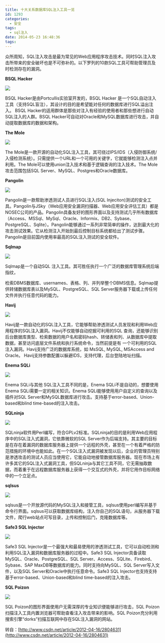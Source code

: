 ```yaml
---
title: 十大关系数据库SQL注入工具一览
id: 1293
categories:
  - 安全
tags:
  - sql注入
date: 2014-05-23 16:48:36
tags:
---
```


众所周知，SQL注入攻击是最为常见的Web应用程序攻击技术。同时SQL注入攻击所带来的安全破坏也是不可弥补的。以下罗列的10款SQL工具可帮助管理员及时检测存在的漏洞。
<!--more-->
**BSQL Hacker**

![](http://cms.csdnimg.cn/articlev1/uploads/allimg/120416/79_120416170903_1.jpg)

BSQL Hacker是由Portcullis实验室开发的，BSQL Hacker 是一个SQL自动注入工具（支持SQL盲注），其设计的目的是希望能对任何的数据库进行SQL溢出注入。 BSQL Hacker的适用群体是那些对注入有经验的使用者和那些想进行自动SQL注入的人群。BSQL Hacker可自动对Oracle和MySQL数据库进行攻击，并自动提取数据库的数据和架构。

**The Mole**

![](http://cms.csdnimg.cn/articlev1/uploads/allimg/120416/79_120416170925_1.png)

The Mole是一款开源的自动化SQL注入工具，其可绕过IPS/IDS（入侵防御系统/入侵检测系统）。只需提供一个URL和一个可用的关键字，它就能够检测注入点并利用。The Mole可以使用union注入技术和基于逻辑查询的注入技术。The Mole攻击范围包括SQL Server、MySQL、Postgres和Oracle数据库。

**Pangolin**

![](http://cms.csdnimg.cn/articlev1/uploads/allimg/120416/79_120416170950_1.png)

Pangolin是一款帮助渗透测试人员进行SQL注入(SQL Injeciton)测试的安全工具。Pangolin与JSky（Web应用安全漏洞扫描器、Web应用安全评估工具）都是NOSEC公司的产品。Pangolin具备友好的图形界面以及支持测试几乎所有数据库（Access、MSSql、MySql、Oracle、Informix、DB2、Sybase、PostgreSQL、Sqlite）。Pangolin能够通过一系列非常简单的操作，达到最大化的攻击测试效果。它从检测注入开始到最后控制目标系统都给出了测试步骤。Pangolin是目前国内使用率最高的SQL注入测试的安全软件。

**Sqlmap**

![](http://cms.csdnimg.cn/articlev1/uploads/allimg/120416/79_120416171058_1.png)

Sqlmap是一个自动SQL 注入工具。其可胜任执行一个广泛的数据库管理系统后端指纹，

检索DBMS数据库、usernames、表格、列、并列举整个DBMS信息。Sqlmap提供转储数据库表以及MySQL、PostgreSQL、SQL Server服务器下载或上传任何文件并执行任意代码的能力。

**Havij**

![](http://cms.csdnimg.cn/articlev1/uploads/allimg/120416/79_120416171120_1.png)

Havij是一款自动化的SQL注入工具，它能够帮助渗透测试人员发现和利用Web应用程序的SQL注入漏洞。Havij不仅能够自动挖掘可利用的SQL 查询，还能够识别后台数据库类型、检索数据的用户名和密码hash、转储表和列、从数据库中提取数据，甚至访问底层文件系统和执行系统命令，当然前提是有 一个可利用的SQL注入漏洞。Havij支持广泛的数据库系统，如 MsSQL, MySQL, MSAccess and Oracle。 Havij支持参数配置以躲避IDS，支持代理，后台登陆地址扫描。

**Enema SQLi**

![](http://cms.csdnimg.cn/articlev1/uploads/allimg/120416/79_120416171156_1.png)

Enema SQLi与其他 SQL注入工具不同的是，Enema SQLi不是自动的，想要使用Enema SQLi需要一定的相关知识。Enema SQLi能够使用用户自定义的查询以及插件对SQL Server和MySQL数据库进行攻击。支持基于error-based、Union-based和blind time-based的注入攻击。

**SQLninja**

![](http://cms.csdnimg.cn/articlev1/uploads/allimg/120416/79_120416171220_1.JPG)

SQLninja软件用Perl编写，符合GPLv2标准。SQLninja的目的是利用Web应用程序中的SQL注入式漏洞，它依靠微软的SQL Server作为后端支持。其主要的目标是在存在着漏洞的数据库服务器上提供一个远程的外壳，甚至在一个有着严格的防范措施的环境中也能如此。在一个SQL注入式漏洞被发现以后，企业的管理员特别是渗透攻击的测试人员应当使用它，它能自动地接管数据库服务器。现在市场上有许多其它的SQL注入式漏洞工具，但SQLninja与其它工具不同，它无需抽取数据，而着重于在远程数据库服务器上获得一个交互式的外壳，并将它用作目标网络中的一个立足点。

**sqlsus**

![](http://cms.csdnimg.cn/articlev1/uploads/allimg/120416/79_120416171245_1.png)

sqlsus是一个开放源代码的MySQL注入和接管工具，sqlsus使用perl编写并基于命令行界面。sqlsus可以获取数据库结构，注入你自己的SQL语句，从服务器下载文件，爬行web站点可写目录，上传和控制后门，克隆数据库等。

**Safe3 SQL Injector**

![](http://cms.csdnimg.cn/articlev1/uploads/allimg/120416/79_120416171305_1.jpg)

Safe3 SQL Injector是一个最强大和最易使用的渗透测试工具，它可以自动检测和利用SQL注入漏洞和数据库服务器的过程中。Safe3 SQL Injector具备读取MySQL、Oracle、PostgreSQL、SQL Server、Access、SQLite、Firebird、Sybase、SAP MaxDB等数据库的能力。同时支持向MySQL、SQL Server写入文件，以及SQL Server和Oracle中执行任意命令。Safe3 SQL Injector也支持支持基于error-based、Union-based和blind time-based的注入攻击。

**SQL Poizon**

![](http://cms.csdnimg.cn/articlev1/uploads/allimg/120416/79_120416171338_1.png)

SQL Poizon的图形界面使用户无需深厚的专业知识便能够进行攻击，SQL Poizon扫描注入工具内置浏览器可帮助查看注入攻击带来的影响。SQL Poizon充分利用搜索引擎“dorks”扫描互联网中存在SQL注入漏洞的网站。

转自：[http://www.csdn.net/article/2012-04-16/2804631](http://www.csdn.net/article/2012-04-16/2804631)